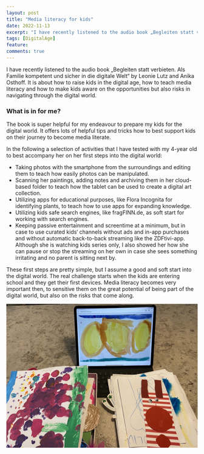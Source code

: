 ```yaml
---
layout: post
title: "Media literacy for kids"
date: 2022-11-13
excerpt: "I have recently listened to the audio book „Begleiten statt verbieten. Als Familie kompetent und sicher in die digitale Welt“ by Leonie Lutz and Anika Osthoff. It is about how to raise kids in the digital age, how to teach media literacy and how to make kids aware on the opportunities but also risks in navigating through the digital world."
tags: [DigitalAge]
feature:
comments: true
---
```


I have recently listened to the audio book „Begleiten statt verbieten. Als Familie kompetent und sicher in die digitale Welt“ by Leonie Lutz and Anika Osthoff. It is about how to raise kids in the digital age, how to teach media literacy and how to make kids aware on the opportunities but also risks in navigating through the digital world.

### What is in for me?
The book is super helpful for my endeavour to prepare my kids for the digital world. It offers lots of helpful tips and tricks how to best support kids on their journey to become media literate. 

In the following a selection of activities that I have tested with my 4-year old to best accompany her on her first steps into the digital world:
* Taking photos with the smartphone from the surroundings and editing them to teach how easily photos can be manipulated.
* Scanning her paintings, adding notes and archiving them in her cloud-based folder to teach how the tablet can be used to create a digital art collection.
* Utilizing apps for educational purposes, like Flora Incognita for identifying plants, to teach how to use apps for expanding knowledge. 
* Utilizing kids safe search engines, like fragFINN.de, as soft start for working with search engines.
* Keeping passive entertainment and screentime at a minimum, but in case to use curated kids‘ channels without ads and in-app purchases and without automatic back-to-back streaming like the ZDFtivi-app. Although she is watching kids series only, I also showed her how she can pause or stop the streaming on her own in case she sees something irritating and no parent is sitting next by.

These first steps are pretty simple, but I assume a good and soft start into the digital world. The real challenge starts when the kids are entering school and they get their first devices. Media literacy becomes very important then, to sensitive them on the great potential of being part of the digital world, but also on the risks that come along. 

![Digital art collection, 2022](../assets/img/5248EFBF-72FC-415E-BEA5-05B3884F42D0.jpeg)
